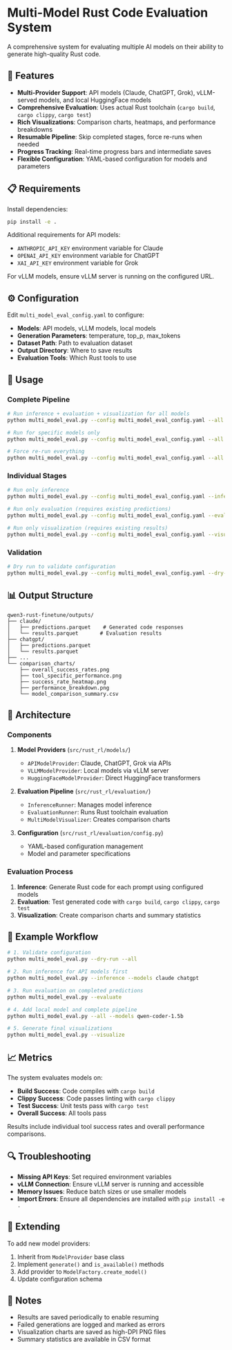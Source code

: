 # Multi-Model Rust Code Evaluation System

A comprehensive system for evaluating multiple AI models on their ability to generate high-quality Rust code.

## 🚀 Features

- **Multi-Provider Support**: API models (Claude, ChatGPT, Grok), vLLM-served models, and local HuggingFace models
- **Comprehensive Evaluation**: Uses actual Rust toolchain (`cargo build`, `cargo clippy`, `cargo test`)
- **Rich Visualizations**: Comparison charts, heatmaps, and performance breakdowns
- **Resumable Pipeline**: Skip completed stages, force re-runs when needed
- **Progress Tracking**: Real-time progress bars and intermediate saves
- **Flexible Configuration**: YAML-based configuration for models and parameters

## 📋 Requirements

Install dependencies:
```bash
pip install -e .
```

Additional requirements for API models:
- `ANTHROPIC_API_KEY` environment variable for Claude
- `OPENAI_API_KEY` environment variable for ChatGPT
- `XAI_API_KEY` environment variable for Grok

For vLLM models, ensure vLLM server is running on the configured URL.

## ⚙️ Configuration

Edit `multi_model_eval_config.yaml` to configure:

- **Models**: API models, vLLM models, local models
- **Generation Parameters**: temperature, top_p, max_tokens
- **Dataset Path**: Path to evaluation dataset 
- **Output Directory**: Where to save results
- **Evaluation Tools**: Which Rust tools to use

## 🏃 Usage

### Complete Pipeline
```bash
# Run inference + evaluation + visualization for all models
python multi_model_eval.py --config multi_model_eval_config.yaml --all

# Run for specific models only
python multi_model_eval.py --config multi_model_eval_config.yaml --all --models claude chatgpt

# Force re-run everything
python multi_model_eval.py --config multi_model_eval_config.yaml --all --force
```

### Individual Stages
```bash
# Run only inference
python multi_model_eval.py --config multi_model_eval_config.yaml --inference

# Run only evaluation (requires existing predictions)
python multi_model_eval.py --config multi_model_eval_config.yaml --evaluate

# Run only visualization (requires existing results)
python multi_model_eval.py --config multi_model_eval_config.yaml --visualize
```

### Validation
```bash
# Dry run to validate configuration
python multi_model_eval.py --config multi_model_eval_config.yaml --dry-run --all
```

## 📊 Output Structure

```
qwen3-rust-finetune/outputs/
├── claude/
│   ├── predictions.parquet    # Generated code responses
│   └── results.parquet       # Evaluation results
├── chatgpt/
│   ├── predictions.parquet
│   └── results.parquet
├── ...
└── comparison_charts/
    ├── overall_success_rates.png
    ├── tool_specific_performance.png
    ├── success_rate_heatmap.png
    ├── performance_breakdown.png
    └── model_comparison_summary.csv
```

## 🔧 Architecture

### Components

1. **Model Providers** (`src/rust_rl/models/`)
   - `APIModelProvider`: Claude, ChatGPT, Grok via APIs
   - `VLLMModelProvider`: Local models via vLLM server
   - `HuggingFaceModelProvider`: Direct HuggingFace transformers

2. **Evaluation Pipeline** (`src/rust_rl/evaluation/`)
   - `InferenceRunner`: Manages model inference
   - `EvaluationRunner`: Runs Rust toolchain evaluation
   - `MultiModelVisualizer`: Creates comparison charts

3. **Configuration** (`src/rust_rl/evaluation/config.py`)
   - YAML-based configuration management
   - Model and parameter specifications

### Evaluation Process

1. **Inference**: Generate Rust code for each prompt using configured models
2. **Evaluation**: Test generated code with `cargo build`, `cargo clippy`, `cargo test`
3. **Visualization**: Create comparison charts and summary statistics

## 🎯 Example Workflow

```bash
# 1. Validate configuration
python multi_model_eval.py --dry-run --all

# 2. Run inference for API models first
python multi_model_eval.py --inference --models claude chatgpt

# 3. Run evaluation on completed predictions
python multi_model_eval.py --evaluate

# 4. Add local model and complete pipeline
python multi_model_eval.py --all --models qwen-coder-1.5b

# 5. Generate final visualizations
python multi_model_eval.py --visualize
```

## 📈 Metrics

The system evaluates models on:

- **Build Success**: Code compiles with `cargo build`
- **Clippy Success**: Code passes linting with `cargo clippy`
- **Test Success**: Unit tests pass with `cargo test`
- **Overall Success**: All tools pass

Results include individual tool success rates and overall performance comparisons.

## 🔍 Troubleshooting

- **Missing API Keys**: Set required environment variables
- **vLLM Connection**: Ensure vLLM server is running and accessible
- **Memory Issues**: Reduce batch sizes or use smaller models
- **Import Errors**: Ensure all dependencies are installed with `pip install -e .`

## 🤝 Extending

To add new model providers:

1. Inherit from `ModelProvider` base class
2. Implement `generate()` and `is_available()` methods
3. Add provider to `ModelFactory.create_model()`
4. Update configuration schema

## 📝 Notes

- Results are saved periodically to enable resuming
- Failed generations are logged and marked as errors
- Visualization charts are saved as high-DPI PNG files
- Summary statistics are available in CSV format